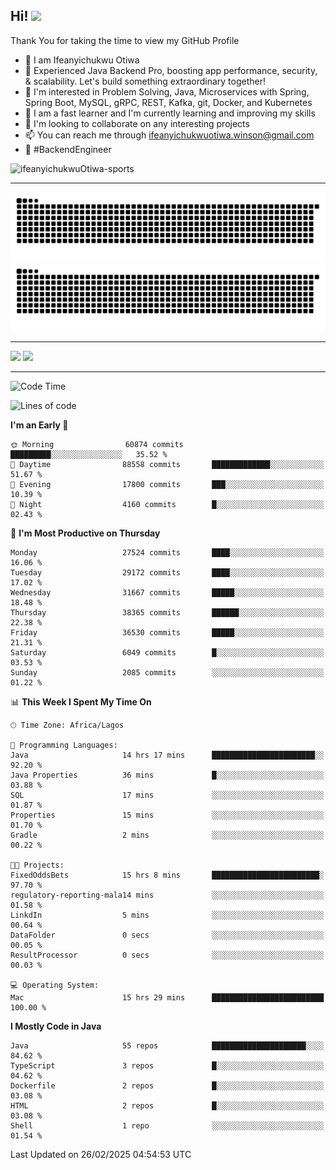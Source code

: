 <!-- BLOG-POST-LIST:START --><!-- BLOG-POST-LIST:END -->

## Hi! <img src="https://media.giphy.com/media/hvRJCLFzcasrR4ia7z/giphy.gif" width="4%"> 

Thank You for taking the time to view my GitHub Profile

- 👋 I am Ifeanyichukwu Otiwa
- 🚀 Experienced Java Backend Pro, boosting app performance, security, & scalability. Let's build something extraordinary together!
- 👀 I'm interested in Problem Solving, Java, Microservices with Spring, Spring Boot, MySQL, gRPC, REST, Kafka, git, Docker, and Kubernetes
- 🌱 I am a fast learner and I'm currently learning and improving my skills
- 💞️ I'm looking to collaborate on any interesting projects
- 📫 You can reach me through ifeanyichukwuotiwa.winson@gmail.com
- 🚀 #BackendEngineer

<p align="left" marginTop="10px"> <img src="https://komarev.com/ghpvc/?username=ifeanyichukwuOtiwa-sports&label=Profile%20views&color=0e75b6&style=for-the-badge" alt="ifeanyichukwuOtiwa-sports" /> </p>

***

<!--🐍📈SNAKEGRAPH / 🌐WEBSITE: https://github.com/Platane/snk -->
![github contribution grid snake animation](https://raw.githubusercontent.com/ifeanyichukwuOtiwa-sports/ifeanyichukwuOtiwa-sports/output/github-contribution-grid-snake-dark.svg#gh-dark-mode-only)![github contribution grid snake animation](https://raw.githubusercontent.com/ifeanyichukwuOtiwa-sports/ifeanyichukwuOtiwa-sports/output/github-contribution-grid-snake.svg#gh-light-mode-only)

***

<p float="left">
  <img float="left" src="https://github-readme-stats.vercel.app/api?username=ifeanyichukwuOtiwa-sports&count_private=true&include_all_commits=true&theme=react&show_icons=true" />
  <img float="right" src="https://github-readme-stats.vercel.app/api/top-langs/?username=ifeanyichukwuOtiwa-sports&layout=compact&show_icons=true&theme=react" /> 
</p>

***



<!--START_SECTION:waka-->
![Code Time](http://img.shields.io/badge/Code%20Time-3%2C494%20hrs%2010%20mins-blue)

![Lines of code](https://img.shields.io/badge/From%20Hello%20World%20I%27ve%20Written-43.1%20million%20lines%20of%20code-blue)

**I'm an Early 🐤** 

```text
🌞 Morning                60874 commits       █████████░░░░░░░░░░░░░░░░   35.52 % 
🌆 Daytime                88558 commits       █████████████░░░░░░░░░░░░   51.67 % 
🌃 Evening                17800 commits       ███░░░░░░░░░░░░░░░░░░░░░░   10.39 % 
🌙 Night                  4160 commits        █░░░░░░░░░░░░░░░░░░░░░░░░   02.43 % 
```
📅 **I'm Most Productive on Thursday** 

```text
Monday                   27524 commits       ████░░░░░░░░░░░░░░░░░░░░░   16.06 % 
Tuesday                  29172 commits       ████░░░░░░░░░░░░░░░░░░░░░   17.02 % 
Wednesday                31667 commits       █████░░░░░░░░░░░░░░░░░░░░   18.48 % 
Thursday                 38365 commits       ██████░░░░░░░░░░░░░░░░░░░   22.38 % 
Friday                   36530 commits       █████░░░░░░░░░░░░░░░░░░░░   21.31 % 
Saturday                 6049 commits        █░░░░░░░░░░░░░░░░░░░░░░░░   03.53 % 
Sunday                   2085 commits        ░░░░░░░░░░░░░░░░░░░░░░░░░   01.22 % 
```


📊 **This Week I Spent My Time On** 

```text
🕑︎ Time Zone: Africa/Lagos

💬 Programming Languages: 
Java                     14 hrs 17 mins      ███████████████████████░░   92.20 % 
Java Properties          36 mins             █░░░░░░░░░░░░░░░░░░░░░░░░   03.88 % 
SQL                      17 mins             ░░░░░░░░░░░░░░░░░░░░░░░░░   01.87 % 
Properties               15 mins             ░░░░░░░░░░░░░░░░░░░░░░░░░   01.70 % 
Gradle                   2 mins              ░░░░░░░░░░░░░░░░░░░░░░░░░   00.22 % 

🐱‍💻 Projects: 
FixedOddsBets            15 hrs 8 mins       ████████████████████████░   97.70 % 
regulatory-reporting-mala14 mins             ░░░░░░░░░░░░░░░░░░░░░░░░░   01.58 % 
LinkdIn                  5 mins              ░░░░░░░░░░░░░░░░░░░░░░░░░   00.64 % 
DataFolder               0 secs              ░░░░░░░░░░░░░░░░░░░░░░░░░   00.05 % 
ResultProcessor          0 secs              ░░░░░░░░░░░░░░░░░░░░░░░░░   00.03 % 

💻 Operating System: 
Mac                      15 hrs 29 mins      █████████████████████████   100.00 % 
```

**I Mostly Code in Java** 

```text
Java                     55 repos            █████████████████████░░░░   84.62 % 
TypeScript               3 repos             █░░░░░░░░░░░░░░░░░░░░░░░░   04.62 % 
Dockerfile               2 repos             █░░░░░░░░░░░░░░░░░░░░░░░░   03.08 % 
HTML                     2 repos             █░░░░░░░░░░░░░░░░░░░░░░░░   03.08 % 
Shell                    1 repo              ░░░░░░░░░░░░░░░░░░░░░░░░░   01.54 % 
```




 Last Updated on 26/02/2025 04:54:53 UTC
<!--END_SECTION:waka-->

<!--
<p align="center">
![trophy](https://github-profile-trophy.vercel.app/?username=ifeanyichukwuOtiwa-sports&theme=onedark) (https://github.com/ryo-ma/github-profile-trophy)
</p>
-->

<!---
ifeanyi-otiwa/ifeanyi-otiwa is a ✨ special ✨ repository because its `README.md` (this file) appears on your GitHub profile.
You can click the Preview link to take a look at your changes.
--->
